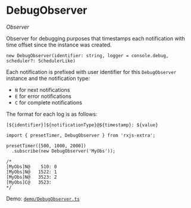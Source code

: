 # DebugObserver

*Observer*

Observer for debugging purposes that timestamps each notification with time offset since the instance was created.

```
new DebugObserver(identifier: string, logger = console.debug, scheduler?: SchedulerLike)
```

Each notification is prefixed with user identifier for this `DebugObserver` instance and the notification type:

- `N` for next notifications 
- `E` for error notifications 
- `C` for complete notifications 

The format for each log is as follows:

```
[${identifier}]${notificationType}@${timestamp}: ${value}
```

```
import { presetTimer, DebugObserver } from 'rxjs-extra';

presetTimer([500, 1000, 2000])
  .subscribe(new DebugObserver('MyObs'));

/*
[MyObs]N@    510: 0
[MyObs]N@   1522: 1
[MyObs]N@   3523: 2
[MyObs]C@   3523:
*/
```

Demo: [`demo/DebugObserver.ts`](https://github.com/martinsik/rxjs-extra/blob/master/demo/DebugObserver.ts)
